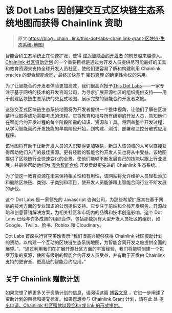 # 该 Dot Labs 因创建交互式区块链生态系统地图而获得 Chainlink 资助

> 原文:[https://blog . chain . link/this-dot-labs-chain link-grant-区块链-生态系统-地图/](https://blog.chain.link/this-dot-labs-chainlink-grant-blockchain-ecosystem-map/)

智能合约生态系统正在快速扩张，使得 [成为智能合约开发者](https://blog.chain.link/how-to-become-a-smart-contract-developer/) 的前景越来越诱人。 [Chainlink 社区资助计划](https://chain.link/community/grants) 的一个重要目标是通过为开发人员提供尽可能最好的工具和教育资源来支持全球开发人员社区，使他们更容易了解和构建利用 Chainlink oracles 的混合智能合同，最终加快基于 [密码真理](https://blog.chain.link/sergey-nazarov-smartcon-keynote-the-future-of-hybrid-smart-contracts/) 的确定性协议的采用。

为了让智能合约开发者体验更加高效，我们很高兴授予[This Dot Labs](https://www.thisdot.co/)——一家专注于基于网络的技术的开发咨询公司，为寻求扩展开源社区的组织提供支持——用于创建区块链生态系统的交互式地图，展示完整的智能合约开发者之旅。

这张交互式区块链生态系统地图将为开发者提供一个整体视角，让他们了解在区块链行业取得成功需要考虑的流程。它将教育和指导所有级别的开发人员，告知他们在智能合约开发过程的每个阶段所需的知识、资源和工具。将涵盖整个开发过程，从学习智能契约开发技能的早期阶段开始，到构建、测试、部署和监控分散式应用程序。

该地图将有助于让新开发人员的入职变得更加容易，新进入该领域的人可以直接获得帮助他们入门的最佳资源。更有经验的智能合约开发人员也将从中受益，该地图提供了区块链行业快速变化的全景，使他们能够不断发展自己的技能以跟上行业发展，并最终帮助他们为 [混合智能合约](https://blog.chain.link/hybrid-smart-contracts-explained/) 开发贡献更先进的 Chainlink 生态系统。

为了使这一教育资源在未来保持相关性和有用性，该网站将允许维护人员轻松添加和删除区块链、类别、子类别和项目，使开发人员能够跟上智能合同行业不断发展的步伐。

这个 Dot Labs 是一家领先的 Javascript 咨询公司，为那些希望扩展其在基于网络的技术方面的专业知识的公司提供支持。它专注于前端和全栈开发服务、开源战略和创意营销解决方案，为相关社区和市场内的品牌和技术创造影响。这个 Dot Labs 已经与许多成熟的组织合作，包括那些拥有大型开发人员社区的组织，如 Google、Twilio、脸书、Roblox 和 Cloudinary。

Dot Labs 首席执行官李美玲表示:“我们很高兴能够获得 Chainlink 社区资助计划的资助，以构建一个互动的区块链生态系统地图，为智能合同开发之旅提供全面的展望。”。“通过利用我们在扩展开源社区方面的丰富经验，我们将能够创建一个包罗万象的资源，使所有级别的智能合约开发人员受益，并有助于开发由 Chainlink 支持的更安全、更高级的智能合约应用。”

## 关于 Chainlink 赠款计划

如果您想了解更多关于资助计划的信息，请阅读这篇 [博客文章](https://blog.chain.link/introducing-the-chainlink-community-grant-program/) ，它进一步阐述了资助计划的目标和提交标准。如果您想参与 Chainlink Grant 计划，请在此 处 [提出申请。Chainlink 社区赠款以现金和/或 link 的形式提供。](https://chainlinkgrants.typeform.com/to/efEbsq)
